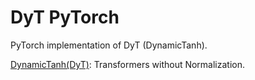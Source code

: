 # DyT PyTorch

PyTorch implementation of DyT (DynamicTanh).

[DynamicTanh(DyT)](https://arxiv.org/abs/2503.10622): Transformers without Normalization.
